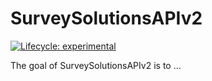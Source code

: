 
<!-- README.md is generated from README.Rmd. Please edit that file -->

# SurveySolutionsAPIv2

<!-- badges: start -->

[![Lifecycle:
experimental](https://img.shields.io/badge/lifecycle-experimental-orange.svg)](https://lifecycle.r-lib.org/articles/stages.html#experimental)
<!-- badges: end -->

The goal of SurveySolutionsAPIv2 is to …
